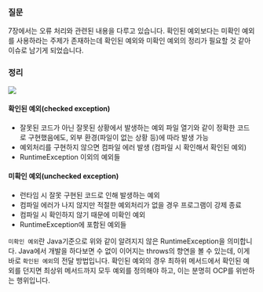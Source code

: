 ### 질문
7장에서는 오류 처리와 관련된 내용을 다루고 있습니다.
확인된 예외보다는 미확인 예외를 사용하라는 주제가 존재하는데 확인된 예외와 미확인 예외의 정리가 필요할 것 같아 이슈로 남기게 되었습니다.


### 정리

<img src="https://user-images.githubusercontent.com/26597702/179238046-21b77dae-cd2c-4800-943c-cd6bfb8e3082.png">

#### 확인된 예외(checked exception)

- 잘못된 코드가 아닌 잘못된 상황에서 발생하는 예외 파일 열기와 같이 정확한 코드로 구현했음에도, 외부 환경(파일이 없는 상황 등)에 따라 발생 가능
- 예외처리를 구현하지 않으면 컴파일 에러 발생 (컴파일 시 확인해서 확인된 예외)
- RuntimeException 이외의 예외들

#### 미확인 예외(unchecked exception)

- 런타임 시 잘못 구현된 코드로 인해 발생하는 예외
- 컴파일 에러가 나지 않지만 적절한 예외처리가 없을 경우 프로그램이 강제 종료
- 컴파일 시 확인하지 않기 때문에 미확인 예외
- RuntimeException에 포함된 예외들

`미확인 예외`란 Java기준으로 위와 같이 알려지지 않은 RuntimeException을 의미합니다. 
Java에서 개발을 하다보면 수 없이 이어지는 throws의 향연을 볼 수 있는데, 이게 바로 `확인된 예외`의 전달 방법입니다. 확인된 예외의 경우 최하위 메서드에서 확인된 예외를 던지면 최상위 메서드까지 모두 예외를 정의해야 하고, 이는 분명히 OCP를 위반하는 행위입니다.


